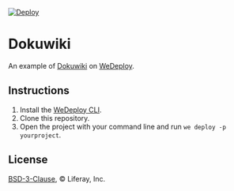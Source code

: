 [![Deploy](https://cdn.wedeploy.com/images/deploy.svg)](https://console.wedeploy.com/deploy?repo=https://github.com/wedeploy-examples/dokuwiki-example)

# Dokuwiki

An example of [Dokuwiki](https://hub.docker.com/r/bitnami/dokuwiki) on [WeDeploy](https://wedeploy.com/).

## Instructions

1. Install the [WeDeploy CLI](https://wedeploy.com/docs/intro/using-the-command-line/).
2. Clone this repository.
3. Open the project with your command line and run `we deploy -p yourproject`.

## License

[BSD-3-Clause](./LICENSE.md), © Liferay, Inc.
